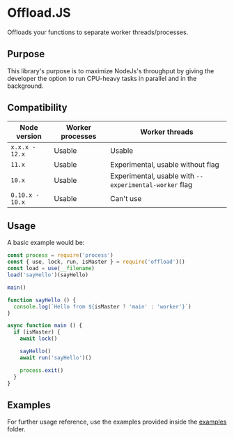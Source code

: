# Offload.JS

Offloads your functions to separate worker threads/processes.

## Purpose

This library's purpose is to maximize NodeJs's throughput by giving the developer the option to run CPU-heavy tasks in parallel and in the background.

## Compatibility

| Node version | Worker processes | Worker threads |
| - | - | - |
| `x.x.x - 12.x` | Usable | Usable |
| `11.x` | Usable | Experimental, usable without flag|
| `10.x` | Usable | Experimental, usable with `--experimental-worker` flag | 
| `0.10.x - 10.x` | Usable | Can't use |

## Usage

A basic example would be:

```js
const process = require('process')
const { use, lock, run, isMaster } = require('offload')()
const load = use(__filename)
load('sayHello')(sayHello)

main()

function sayHello () {
  console.log(`Hello from ${isMaster ? 'main' : 'worker'}`)
}

async function main () {
  if (isMaster) {
    await lock()

    sayHello()
    await run('sayHello')()

    process.exit()
  }
}
```

## Examples

For further usage reference, use the examples provided inside the [examples](examples/) folder.